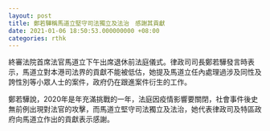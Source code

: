 ```yaml
---
layout: post
title: 鄭若驊稱馬道立堅守司法獨立及法治　感謝其貢獻
date: 2021-01-06 18:50:53.000000000 +08:00
categories: rthk
---
```


終審法院首席法官馬道立下午出席退休前法庭儀式。律政司司長鄭若驊發言時表示，馬道立對本港司法界的貢獻不能被低估，她提及馬道立任內處理過涉及同性及誇性別等小眾人士的案件，政府仍在跟進案件衍生的工作。

鄭若驊說，2020年是年充滿挑戰的一年，法庭因疫情影響要關閉，社會事件後史無前例出現對法官的攻擊，而馬道立堅守司法獨立及法治，她代表律政司及特區政府向馬道立作出的貢獻表示感謝。
